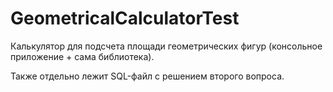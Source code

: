 # GeometricalCalculatorTest
Калькулятор для подсчета площади геометрических фигур (консольное приложение + сама библиотека).

Также отдельно лежит SQL-файл с решением второго вопроса.